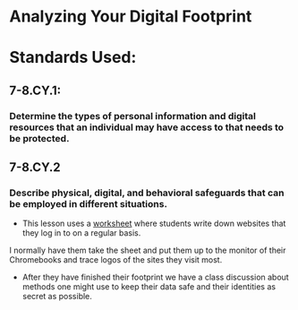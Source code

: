 # Analyzing Your Digital Footprint

# Standards Used:
## 7-8.CY.1:
### Determine the types of personal information and digital resources that an individual may have access to that needs to be protected.

## 7-8.CY.2
### Describe physical, digital, and behavioral safeguards that can be employed in different situations.

* This lesson uses a [worksheet](https://github.com/hunter-teacher-cert/currdev-work-beckley1/blob/2b6e01dcb9af47960b302a104d6300a628ba4577/Grade%207%20-%20The%20Power%20of%20Digital%20Footprints%20-%20My%20Digital%20Footprint%20Student%20Handout.docx) where students write down  websites that they log in to on a regular basis.

I normally have them take the sheet and put them up to the monitor of their Chromebooks and trace logos of the sites they visit most.

* After they have finished their footprint we have a class discussion about methods one might use to keep their data safe and their identities as secret as possible.
